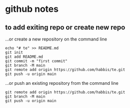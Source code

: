 # github notes


## to add exiting repo or create new repo 


…or create a new repository on the command line
```
echo "# te" >> README.md
git init
git add README.md
git commit -m "first commit"
git branch -M main
git remote add origin https://github.com/habbis/te.git
git push -u origin main
```
…or push an existing repository from the command line
```
git remote add origin https://github.com/habbis/te.git
git branch -M main
git push -u origin main
```
